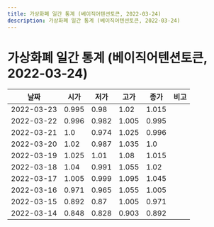 ```yaml
---
title: 가상화폐 일간 통계 (베이직어텐션토큰, 2022-03-24)
description: 가상화폐 일간 통계 (베이직어텐션토큰, 2022-03-24)
---
```



가상화폐 일간 통계 (베이직어텐션토큰, 2022-03-24)
===

|날짜|시가|저가|고가|종가|비고|
|--|--|--|--|--|--|
|2022-03-23|0.995|0.98|1.02|1.015|    |
|2022-03-22|0.996|0.982|1.005|0.995|    |
|2022-03-21|1.0|0.974|1.025|0.996|    |
|2022-03-20|1.02|0.987|1.035|1.0|    |
|2022-03-19|1.025|1.01|1.08|1.015|    |
|2022-03-18|1.04|0.991|1.055|1.02|    |
|2022-03-17|1.005|0.999|1.095|1.045|    |
|2022-03-16|0.971|0.965|1.055|1.005|    |
|2022-03-15|0.892|0.87|1.005|0.971|    |
|2022-03-14|0.848|0.828|0.903|0.892|    |
